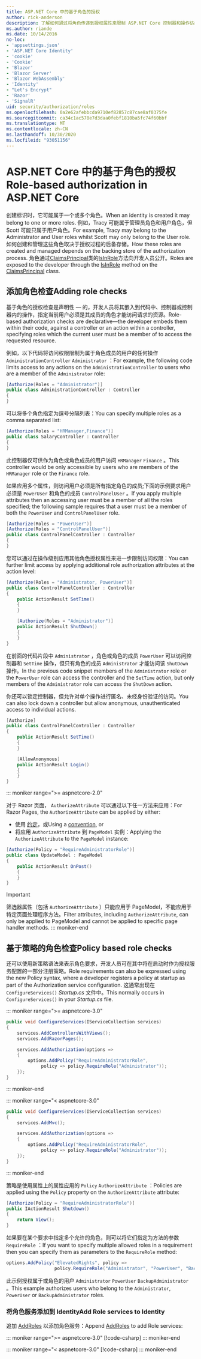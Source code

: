 ```yaml
---
title: ASP.NET Core 中的基于角色的授权
author: rick-anderson
description: 了解如何通过将角色传递到授权属性来限制 ASP.NET Core 控制器和操作访问。
ms.author: riande
ms.date: 10/14/2016
no-loc:
- 'appsettings.json'
- 'ASP.NET Core Identity'
- 'cookie'
- 'Cookie'
- 'Blazor'
- 'Blazor Server'
- 'Blazor WebAssembly'
- 'Identity'
- "Let's Encrypt"
- 'Razor'
- 'SignalR'
uid: security/authorization/roles
ms.openlocfilehash: 0a2e62afebbcda9710ef82857c87cae8af0375fe
ms.sourcegitcommit: ca34c1ac578e7d3daa0febf1810ba5fc74f60bbf
ms.translationtype: MT
ms.contentlocale: zh-CN
ms.lasthandoff: 10/30/2020
ms.locfileid: "93051156"
---
```

# <a name="role-based-authorization-in-aspnet-core"></a><span data-ttu-id="f4105-103">ASP.NET Core 中的基于角色的授权</span><span class="sxs-lookup"><span data-stu-id="f4105-103">Role-based authorization in ASP.NET Core</span></span>

<a name="security-authorization-role-based"></a>

<span data-ttu-id="f4105-104">创建标识时，它可能属于一个或多个角色。</span><span class="sxs-lookup"><span data-stu-id="f4105-104">When an identity is created it may belong to one or more roles.</span></span> <span data-ttu-id="f4105-105">例如，Tracy 可能属于管理员角色和用户角色，但 Scott 可能只属于用户角色。</span><span class="sxs-lookup"><span data-stu-id="f4105-105">For example, Tracy may belong to the Administrator and User roles whilst Scott may only belong to the User role.</span></span> <span data-ttu-id="f4105-106">如何创建和管理这些角色取决于授权过程的后备存储。</span><span class="sxs-lookup"><span data-stu-id="f4105-106">How these roles are created and managed depends on the backing store of the authorization process.</span></span> <span data-ttu-id="f4105-107">角色通过[ClaimsPrincipal](/dotnet/api/system.security.claims.claimsprincipal)类的[IsInRole](/dotnet/api/system.security.principal.genericprincipal.isinrole)方法向开发人员公开。</span><span class="sxs-lookup"><span data-stu-id="f4105-107">Roles are exposed to the developer through the [IsInRole](/dotnet/api/system.security.principal.genericprincipal.isinrole) method on the [ClaimsPrincipal](/dotnet/api/system.security.claims.claimsprincipal) class.</span></span>

## <a name="adding-role-checks"></a><span data-ttu-id="f4105-108">添加角色检查</span><span class="sxs-lookup"><span data-stu-id="f4105-108">Adding role checks</span></span>

<span data-ttu-id="f4105-109">基于角色的授权检查是声明性 &mdash; 的，开发人员将其嵌入到代码中、控制器或控制器内的操作，指定当前用户必须是其成员的角色才能访问请求的资源。</span><span class="sxs-lookup"><span data-stu-id="f4105-109">Role-based authorization checks are declarative&mdash;the developer embeds them within their code, against a controller or an action within a controller, specifying roles which the current user must be a member of to access the requested resource.</span></span>

<span data-ttu-id="f4105-110">例如，以下代码将访问权限限制为属于角色成员的用户的任何操作 `AdministrationController` `Administrator` ：</span><span class="sxs-lookup"><span data-stu-id="f4105-110">For example, the following code limits access to any actions on the `AdministrationController` to users who are a member of the `Administrator` role:</span></span>

```csharp
[Authorize(Roles = "Administrator")]
public class AdministrationController : Controller
{
}
```

<span data-ttu-id="f4105-111">可以将多个角色指定为逗号分隔列表：</span><span class="sxs-lookup"><span data-stu-id="f4105-111">You can specify multiple roles as a comma separated list:</span></span>

```csharp
[Authorize(Roles = "HRManager,Finance")]
public class SalaryController : Controller
{
}
```

<span data-ttu-id="f4105-112">此控制器仅可供作为角色或角色成员的用户访问 `HRManager` `Finance` 。</span><span class="sxs-lookup"><span data-stu-id="f4105-112">This controller would be only accessible by users who are members of the `HRManager` role or the `Finance` role.</span></span>

<span data-ttu-id="f4105-113">如果应用多个属性，则访问用户必须是所有指定角色的成员;下面的示例要求用户必须是 `PowerUser` 和角色的成员 `ControlPanelUser` 。</span><span class="sxs-lookup"><span data-stu-id="f4105-113">If you apply multiple attributes then an accessing user must be a member of all the roles specified; the following sample requires that a user must be a member of both the `PowerUser` and `ControlPanelUser` role.</span></span>

```csharp
[Authorize(Roles = "PowerUser")]
[Authorize(Roles = "ControlPanelUser")]
public class ControlPanelController : Controller
{
}
```

<span data-ttu-id="f4105-114">您可以通过在操作级别应用其他角色授权属性来进一步限制访问权限：</span><span class="sxs-lookup"><span data-stu-id="f4105-114">You can further limit access by applying additional role authorization attributes at the action level:</span></span>

```csharp
[Authorize(Roles = "Administrator, PowerUser")]
public class ControlPanelController : Controller
{
    public ActionResult SetTime()
    {
    }

    [Authorize(Roles = "Administrator")]
    public ActionResult ShutDown()
    {
    }
}
```

<span data-ttu-id="f4105-115">在前面的代码片段中 `Administrator` ，角色或角色的成员 `PowerUser` 可以访问控制器和 `SetTime` 操作，但只有角色的成员 `Administrator` 才能访问该 `ShutDown` 操作。</span><span class="sxs-lookup"><span data-stu-id="f4105-115">In the previous code snippet members of the `Administrator` role or the `PowerUser` role can access the controller and the `SetTime` action, but only members of the `Administrator` role can access the `ShutDown` action.</span></span>

<span data-ttu-id="f4105-116">你还可以锁定控制器，但允许对单个操作进行匿名、未经身份验证的访问。</span><span class="sxs-lookup"><span data-stu-id="f4105-116">You can also lock down a controller but allow anonymous, unauthenticated access to individual actions.</span></span>

```csharp
[Authorize]
public class ControlPanelController : Controller
{
    public ActionResult SetTime()
    {
    }

    [AllowAnonymous]
    public ActionResult Login()
    {
    }
}
```

::: moniker range=">= aspnetcore-2.0"

<span data-ttu-id="f4105-117">对于 Razor 页面， `AuthorizeAttribute` 可以通过以下任一方法来应用：</span><span class="sxs-lookup"><span data-stu-id="f4105-117">For Razor Pages, the `AuthorizeAttribute` can be applied by either:</span></span>

* <span data-ttu-id="f4105-118">使用 [约定](xref:razor-pages/razor-pages-conventions#page-model-action-conventions)，或</span><span class="sxs-lookup"><span data-stu-id="f4105-118">Using a [convention](xref:razor-pages/razor-pages-conventions#page-model-action-conventions), or</span></span>
* <span data-ttu-id="f4105-119">将应用 `AuthorizeAttribute` 到 `PageModel` 实例：</span><span class="sxs-lookup"><span data-stu-id="f4105-119">Applying the `AuthorizeAttribute` to the `PageModel` instance:</span></span>

```csharp
[Authorize(Policy = "RequireAdministratorRole")]
public class UpdateModel : PageModel
{
    public ActionResult OnPost()
    {
    }
}
```

> [!IMPORTANT]
> <span data-ttu-id="f4105-120">筛选器属性（包括 `AuthorizeAttribute` ）只能应用于 PageModel，不能应用于特定页面处理程序方法。</span><span class="sxs-lookup"><span data-stu-id="f4105-120">Filter attributes, including `AuthorizeAttribute`, can only be applied to PageModel and cannot be applied to specific page handler methods.</span></span>
::: moniker-end

<a name="security-authorization-role-policy"></a>

## <a name="policy-based-role-checks"></a><span data-ttu-id="f4105-121">基于策略的角色检查</span><span class="sxs-lookup"><span data-stu-id="f4105-121">Policy based role checks</span></span>

<span data-ttu-id="f4105-122">还可以使用新策略语法来表示角色要求，开发人员可在其中将在启动时作为授权服务配置的一部分注册策略。</span><span class="sxs-lookup"><span data-stu-id="f4105-122">Role requirements can also be expressed using the new Policy syntax, where a developer registers a policy at startup as part of the Authorization service configuration.</span></span> <span data-ttu-id="f4105-123">这通常出现在 `ConfigureServices()` *Startup.cs* 文件中。</span><span class="sxs-lookup"><span data-stu-id="f4105-123">This normally occurs in `ConfigureServices()` in your *Startup.cs* file.</span></span>

::: moniker range=">= aspnetcore-3.0"
```csharp
public void ConfigureServices(IServiceCollection services)
{
    services.AddControllersWithViews();
    services.AddRazorPages();

    services.AddAuthorization(options =>
    {
        options.AddPolicy("RequireAdministratorRole",
             policy => policy.RequireRole("Administrator"));
    });
}
```
::: moniker-end

::: moniker range="< aspnetcore-3.0"
```csharp
public void ConfigureServices(IServiceCollection services)
{
    services.AddMvc();

    services.AddAuthorization(options =>
    {
        options.AddPolicy("RequireAdministratorRole",
             policy => policy.RequireRole("Administrator"));
    });
}
```
::: moniker-end

<span data-ttu-id="f4105-124">策略是使用属性上的属性应用的 `Policy` `AuthorizeAttribute` ：</span><span class="sxs-lookup"><span data-stu-id="f4105-124">Policies are applied using the `Policy` property on the `AuthorizeAttribute` attribute:</span></span>

```csharp
[Authorize(Policy = "RequireAdministratorRole")]
public IActionResult Shutdown()
{
    return View();
}
```

<span data-ttu-id="f4105-125">如果要在某个要求中指定多个允许的角色，则可以将它们指定为方法的参数 `RequireRole` ：</span><span class="sxs-lookup"><span data-stu-id="f4105-125">If you want to specify multiple allowed roles in a requirement then you can specify them as parameters to the `RequireRole` method:</span></span>

```csharp
options.AddPolicy("ElevatedRights", policy =>
                  policy.RequireRole("Administrator", "PowerUser", "BackupAdministrator"));
```

<span data-ttu-id="f4105-126">此示例授权属于或角色的用户 `Administrator` `PowerUser` `BackupAdministrator` 。</span><span class="sxs-lookup"><span data-stu-id="f4105-126">This example authorizes users who belong to the `Administrator`, `PowerUser` or `BackupAdministrator` roles.</span></span>

### <a name="add-role-services-to-no-locidentity"></a><span data-ttu-id="f4105-127">将角色服务添加到 Identity</span><span class="sxs-lookup"><span data-stu-id="f4105-127">Add Role services to Identity</span></span>

<span data-ttu-id="f4105-128">追加 [AddRoles](/dotnet/api/microsoft.aspnetcore.identity.identitybuilder.addroles#Microsoft_AspNetCore_Identity_IdentityBuilder_AddRoles__1) 以添加角色服务：</span><span class="sxs-lookup"><span data-stu-id="f4105-128">Append [AddRoles](/dotnet/api/microsoft.aspnetcore.identity.identitybuilder.addroles#Microsoft_AspNetCore_Identity_IdentityBuilder_AddRoles__1) to add Role services:</span></span>

::: moniker range=">= aspnetcore-3.0"
[!code-csharp[](roles/samples/3_0/Startup.cs?name=snippet&highlight=7)]
::: moniker-end

::: moniker range="< aspnetcore-3.0"
[!code-csharp[](roles/samples/2_2/Startup.cs?name=snippet&highlight=7)]
::: moniker-end

